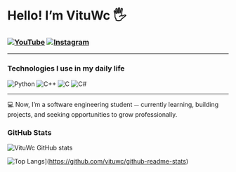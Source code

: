 # Hello! I’m VituWc 🖐️

### [![YouTube](https://img.shields.io/badge/YouTube-FF0000?style=for-the-badge&logo=youtube&logoColor=white&color=30363d)](https://www.youtube.com/@vituwc) [![Instagram](https://img.shields.io/badge/Instagram-E4405F?style=for-the-badge&logo=instagram&logoColor=white&color=30363d)](https://instagram.com/vituwc) 

---

### Technologies I use in my daily life

![Python](https://img.shields.io/badge/Python-3776AB?style=for-the-badge&logo=python&logoColor=white&color=30363d)
![C++](https://img.shields.io/badge/C%2B%2B-00599C?style=for-the-badge&logo=c%2B%2B&logoColor=white&color=30363d)
![C](https://img.shields.io/badge/C-00599C?style=for-the-badge&logo=c&logoColor=white&color=30363d)
![C#](https://img.shields.io/badge/C%23-239120?style=for-the-badge&logo=c-sharp&logoColor=white&color=30363d)

---

💻 Now, I’m a software engineering student ⏤ currently learning, building projects, and seeking opportunities to grow professionally.

### GitHub Stats

![VituWc GitHub stats](https://github-readme-stats.vercel.app/api?username=vituwc&show_icons=true&theme=transparent)

![Top Langs](https://github-readme-stats.vercel.app/api/top-langs/?username=vituwc&layout=compact)](https://github.com/vituwc/github-readme-stats)
